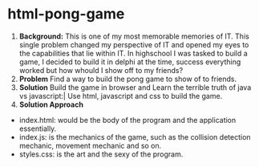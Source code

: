 # html-pong-game
1. **Background:**
This is one of my most memorable memories of IT. This single problem changed my perspective of IT and opened my eyes to the capabilities that lie within IT. In highschool I was tasked to build a game, I decided to build it in delphi at the time, success everything worked but how whould I show off to my friends?
2. **Problem**
Find a way to build the pong game to show of to friends.
3. **Solution**
Build the game in browser and Learn the terrible truth of java vs javascript:|
Use html, javascript and css to build the game.
4. **Solution Approach**
- index.html: would be the body of the program and the application essentially.
- index.js: is the mechanics of the game, such as the collision detection mechanic, movement mechanic and so on.
- styles.css: is the art and the sexy of the program.